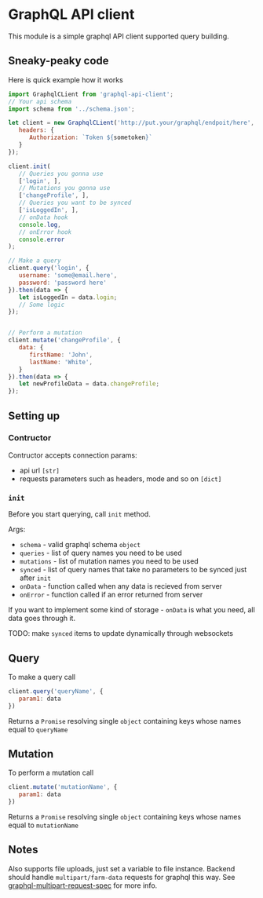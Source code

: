 # GraphQL API client

This module is a simple graphql API client supported query building.

## Sneaky-peaky code

Here is quick example how it works

```js
import GraphqlCLient from 'graphql-api-client';
// Your api schema
import schema from '../schema.json';

let client = new GraphqlCLient('http://put.your/graphql/endpoit/here', {
   headers: {
      Authorization: `Token ${sometoken}`
   }
});

client.init(
   // Queries you gonna use
   ['login', ],
   // Mutations you gonna use
   ['changeProfile', ],
   // Queries you want to be synced
   ['isLoggedIn', ],
   // onData hook
   console.log,
   // onError hook
   console.error
);

// Make a query
client.query('login', {
   username: 'some@email.here',
   password: 'password here'
}).then(data => {
   let isLoggedIn = data.login;
   // Some logic
});


// Perform a mutation
client.mutate('changeProfile', {
   data: {
      firstName: 'John',
      lastName: 'White',
   }
}).then(data => {
   let newProfileData = data.changeProfile;
});
```

## Setting up

### Contructor

Contructor accepts connection params:

- api url ``[str]``
- requests parameters such as headers, mode and so on ``[dict]``

### ``init``

Before you start querying, call ``init`` method.

Args:

- ``schema`` - valid graphql schema ``object``
- ``queries`` - list of query names you need to be used
- ``mutations`` - list of mutation names you need to be used
- ``synced`` - list of query names that take no parameters to be synced just after ``init``
- ``onData`` - function called when any data is recieved from server
- ``onError`` - function called if an error returned from server

If you want to implement some kind of storage - ``onData`` is what you need, all data goes through it.

TODO: make ``synced`` items to update dynamically through websockets

## Query

To make a query call

```js
client.query('queryName', {
   param1: data
})
```

Returns a ``Promise`` resolving single ``object`` containing keys whose names equal to ``queryName``

## Mutation

To perform a mutation call

```js
client.mutate('mutationName', {
   param1: data
})
```

Returns a ``Promise`` resolving single ``object`` containing keys whose names equal to ``mutationName``

## Notes

Also supports file uploads, just set a variable to file instance. Backend should handle ``multipart/farm-data`` requests for graphql this way. See [graphql-multipart-request-spec](https://github.com/jaydenseric/graphql-multipart-request-spec) for more info.

